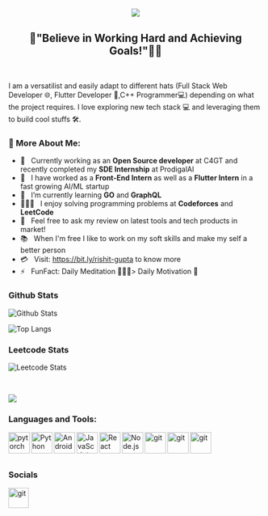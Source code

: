 <h1 align="center">
  <a href="https://git.io/typing-svg">
    <img src="https://readme-typing-svg.herokuapp.com/?lines=Hello,+There!+👋;This+is+Rishit+Gupta;Welcome+to+my+Github!&center=true&size=30">
  </a>
</h1>
 <h2 align="center">🚀"Believe in Working Hard and Achieving Goals!"👨‍💻</h2>
 
 <br>

I am a versatilist and easily adapt to different hats (Full Stack Web Developer 🌐, Flutter Developer 📱,C++ Programmer💻) depending on what the project requires. I love exploring new tech stack 💻 and leveraging them to build cool stuffs 🛠️. 
</br>

### 🧐 More About Me:

- 🏢 &nbsp; Currently working as an **Open Source developer** at C4GT and recently completed my **SDE Internship** at ProdigalAI
- 🔭 &nbsp; I have worked as a **Front-End Intern** as well as a **Flutter Intern** in a fast growing AI/ML startup
- 🌱 &nbsp; I’m currently learning **GO** and **GraphQL**
- 👨🏻‍💻 &nbsp; I enjoy solving programming problems at **Codeforces** and **LeetCode**
- 💬 &nbsp; Feel free to ask my review on latest tools and tech products in market!   
- 📚 &nbsp; When I'm free I like to work on my soft skills and make my self a better person 
- 💳 &nbsp; Visit: https://bit.ly/rishit-gupta to know more
- ⚡ &nbsp; FunFact: Daily Meditation 🧘🏻‍♂️> Daily Motivation 💪




### Github Stats
![Github Stats](https://github-readme-stats.vercel.app/api?username=Rishit30G&count_private=true&include_all_commits=true&show_icons=true&title_color=007bff&text_color=e7e7e7&icon_color=007bff&bg_color=171c28)

![Top Langs](https://github-readme-stats.vercel.app/api/top-langs/?username=Rishit30G&layout=compact&title_color=007bff&text_color=e7e7e7&icon_color=007bff&bg_color=171c28)
<br> 
### Leetcode Stats 
![Leetcode Stats](https://leetcard.jacoblin.cool/rishit_30g?ext=heatmap)

<br>

![](https://komarev.com/ghpvc/?username=Rishit30G&style=for-the-badge)

### Languages and Tools:
<a href="https://www.cplusplus.com/doc/tutorial/" target="_blank"> <img align="left" src="https://user-images.githubusercontent.com/74411873/147396578-39a852d5-d8f1-4ad7-bc50-02bcbda7e444.png" alt="pytorch" height="42px"/> </a> 
<a href="https://www.python.org" target="_blank"><img align="left" alt="Python" height ="42px" src="https://raw.githubusercontent.com/rahul-jha98/github_readme_icons/main/language_and_tools/square/python/python.svg"></a>
<a href="https://developer.android.com" target="_blank"> <img align="left" alt="Android" height ="42px" src="https://github.com/MarikIshtar007/MarikIshtar007/blob/master/images/dart.svg"> </a>
<a href="https://developer.mozilla.org/en-US/docs/Web/JavaScript" target="_blank"> <img align="left" alt="JavaScript" height ="42px"  src="https://raw.githubusercontent.com/rahul-jha98/github_readme_icons/main/language_and_tools/square/javascript/javascript.svg"> </a>
<a href="https://reactjs.org/" target="_blank"> <img align="left" alt="React" height ="42px" src="https://raw.githubusercontent.com/rahul-jha98/github_readme_icons/main/language_and_tools/square/react/react.svg"></a>
<a href="https://nodejs.org" target="_blank"><img align="left" alt="Node.js" height ="42px" src="https://raw.githubusercontent.com/rahul-jha98/github_readme_icons/main/language_and_tools/square/node/node.svg"></a>
<a href="https://git-scm.com/" target="_blank"> <img src="https://raw.githubusercontent.com/rahul-jha98/github_readme_icons/main/language_and_tools/square/git-scm/git-scm.svg" align="left" alt="git" height='42px'/> </a>
<a href="https://git-scm.com/" target="_blank"> <img src="https://github.com/MarikIshtar007/MarikIshtar007/blob/master/images/css.svg" align="left" alt="git" height='42px'/> </a>
<a href="https://git-scm.com/" target="_blank"> <img src="https://github.com/MarikIshtar007/MarikIshtar007/blob/master/images/html.svg" align="left" alt="git" height='42px'/> </a>

<br>

<br> 

<br>

### Socials 
<a href="https://www.linkedin.com/in/rishit-gupta-4b18841b1/" target="_blank"> <img src="https://user-images.githubusercontent.com/74411873/147396963-7f88cda0-f57a-4478-876f-d08536477d20.png" align="left" alt="git" height='40px'/> </a>
<br>
